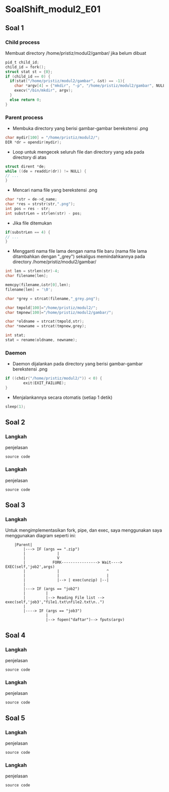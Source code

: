 # SoalShift_modul2_E01

## Soal 1
### Child process
Membuat directory /home/pristiz/modul2/gambar/ jika belum dibuat
```c
pid_t child_id;
child_id = fork();
struct stat st = {0};
if (child_id == 0) {
  if(stat("/home/pristiz/modul2/gambar", &st) == -1){
    char *argv[4] = {"mkdir", "-p", "/home/pristiz/modul2/gambar", NULL};
    execv("/bin/mkdir", argv);
  }
  else return 0;
}
```
### Parent process
- Membuka directory yang berisi gambar-gambar berekstensi .png
```c
char mydir[100] = "/home/pristiz/modul2/";
DIR *dr = opendir(mydir);
```
- Loop untuk mengecek seluruh file dan directory yang ada pada directory di atas
```c
struct dirent *de;
while ((de = readdir(dr)) != NULL) {
// ...
}
```
- Mencari nama file yang berekstensi .png
```c
char *str = de->d_name;
char *res = strstr(str,".png");
int pos = res - str;
int substrLen = strlen(str) - pos;
```
- Jika file ditemukan
```c
if(substrLen == 4) {
// ...
}
```
- Mengganti nama file lama dengan nama file baru (nama file lama ditambahkan dengan "\_grey") sekaligus memindahkannya pada directory /home/pristiz/modul2/gambar/
```c
int len = strlen(str)-4;
char filename[len];

memcpy(filename,&str[0],len);
filename[len] = '\0';

char *grey = strcat(filename,"_grey.png");

char tmpold[100]="/home/pristiz/modul2/";
char tmpnew[100]="/home/pristiz/modul2/gambar/";

char *oldname = strcat(tmpold,str);
char *newname = strcat(tmpnew,grey);

int stat;
stat = rename(oldname, newname);
```
### Daemon
- Daemon dijalankan pada directory yang berisi gambar-gambar berekstensi .png
```c
if ((chdir("/home/pristiz/modul2/")) < 0) {
        exit(EXIT_FAILURE);
}
```
- Menjalankannya secara otomatis (setiap 1 detik)
```c
sleep(1);
```

## Soal 2
### Langkah
penjelasan
```
source code
```
### Langkah
penjelasan
```
source code
```

## Soal 3
### Langkah
Untuk mengimplementasikan fork, pipe, dan exec, saya menggunakan saya menggunakan diagram seperti ini:
```
    |Parent| 
        |---> IF (args == ".zip")
        |              |
        |              V
        |            FORK----------------> Wait----> EXEC(self,'job2',args)
        |              |                     ^ 
        |              |                     | 
        |              |--> | exec(unzip) |--| 
        |
        |---> IF (args == "job2") 
        |         |
        |         |--> Reading File list --> exec(self,'job3',"file1.txt\nfile2.txt\n..")
        |
        |----> IF (args == "job3")
                  |
                  |--> fopen("daftar")--> fputs(argv)
```


## Soal 4
### Langkah
penjelasan
```
source code
```
### Langkah
penjelasan
```
source code
```

## Soal 5
### Langkah
penjelasan
```
source code
```
### Langkah
penjelasan
```
source code
```
